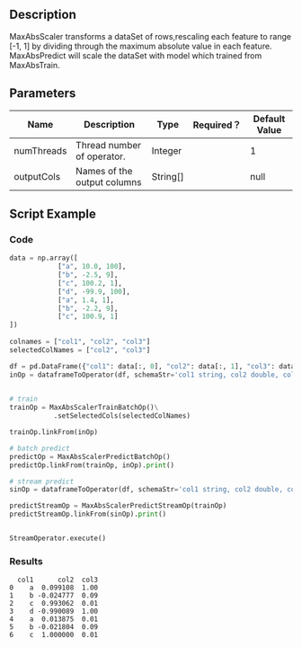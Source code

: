 ## Description
MaxAbsScaler transforms a dataSet of rows,rescaling each feature to range
 [-1, 1] by dividing through the maximum absolute value in each feature.
 MaxAbsPredict will scale the dataSet with model which trained from MaxAbsTrain.

## Parameters
| Name | Description | Type | Required？ | Default Value |
| --- | --- | --- | --- | --- |
| numThreads | Thread number of operator. | Integer |  | 1 |
| outputCols | Names of the output columns | String[] |  | null |

## Script Example

### Code


```python
data = np.array([
            ["a", 10.0, 100],
            ["b", -2.5, 9],
            ["c", 100.2, 1],
            ["d", -99.9, 100],
            ["a", 1.4, 1],
            ["b", -2.2, 9],
            ["c", 100.9, 1]
])
             
colnames = ["col1", "col2", "col3"]
selectedColNames = ["col2", "col3"]

df = pd.DataFrame({"col1": data[:, 0], "col2": data[:, 1], "col3": data[:, 2]})
inOp = dataframeToOperator(df, schemaStr='col1 string, col2 double, col3 long', op_type='batch')
         

# train
trainOp = MaxAbsScalerTrainBatchOp()\
           .setSelectedCols(selectedColNames)

trainOp.linkFrom(inOp)

# batch predict
predictOp = MaxAbsScalerPredictBatchOp()
predictOp.linkFrom(trainOp, inOp).print()

# stream predict
sinOp = dataframeToOperator(df, schemaStr='col1 string, col2 double, col3 long', op_type='stream')

predictStreamOp = MaxAbsScalerPredictStreamOp(trainOp)
predictStreamOp.linkFrom(sinOp).print()


StreamOperator.execute()

```

### Results

```
  col1      col2  col3
0    a  0.099108  1.00
1    b -0.024777  0.09
2    c  0.993062  0.01
3    d -0.990089  1.00
4    a  0.013875  0.01
5    b -0.021804  0.09
6    c  1.000000  0.01

```




